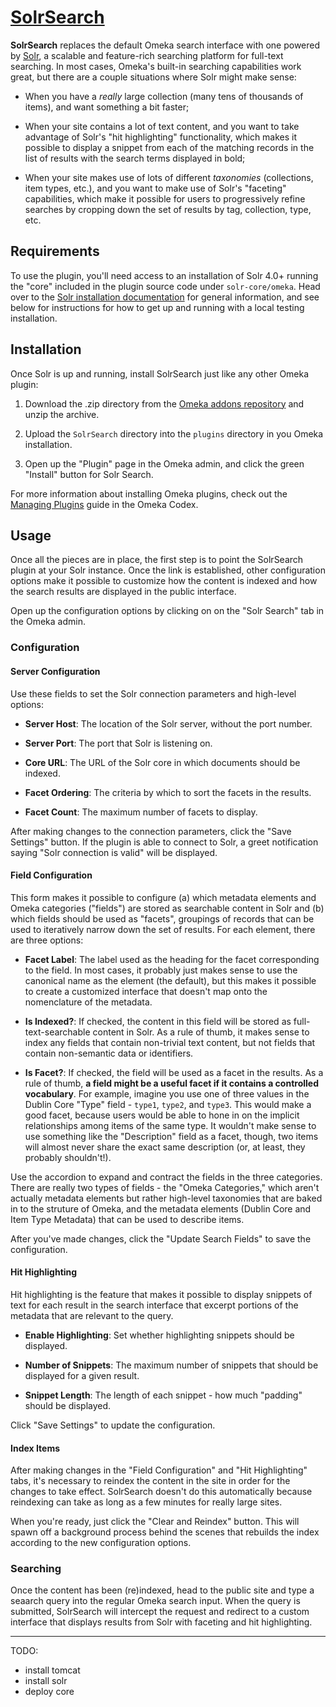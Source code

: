 # [SolrSearch][plugin]

**SolrSearch** replaces the default Omeka search interface with one powered by [Solr][solr], a scalable and feature-rich searching platform for full-text searching. In most cases, Omeka's built-in searching capabilities work great, but there are a couple situations where Solr might make sense:

  - When you have a _really_ large collection (many tens of thousands of items), and want something a bit faster;

  - When your site contains a lot of text content, and you want to take advantage of Solr's "hit highlighting" functionality, which makes it possible to display a snippet from each of the matching records in the list of results with the search terms displayed in bold;

  - When your site makes use of lots of different _taxonomies_ (collections, item types, etc.), and you want to make use of Solr's "faceting" capabilities, which make it possible for users to progressively refine searches by cropping down the set of results by tag, collection, type, etc.

## Requirements

To use the plugin, you'll need access to an installation of Solr 4.0+ running the "core" included in the plugin source code under `solr-core/omeka`. Head over to the [Solr installation documentation][solr-install] for general information, and see below for instructions for how to get up and running with a local testing installation.

## Installation

Once Solr is up and running, install SolrSearch just like any other Omeka plugin:

  1. Download the .zip directory from the [Omeka addons repository][plugin] and unzip the archive.

  2. Upload the `SolrSearch` directory into the `plugins` directory in you Omeka installation.

  3. Open up the "Plugin" page in the Omeka admin, and click the green "Install" button for Solr Search.

For more information about installing Omeka plugins, check out the [Managing Plugins][managing-plugins] guide in the Omeka Codex.

## Usage

Once all the pieces are in place, the first step is to point the SolrSearch plugin at your Solr instance. Once the link is established, other configuration options make it possible to customize how the content is indexed and how the search results are displayed in the public interface.

Open up the configuration options by clicking on on the "Solr Search" tab in the Omeka admin.

### Configuration

#### Server Configuration

Use these fields to set the Solr connection parameters and high-level options:

  - **Server Host**: The location of the Solr server, without the port number.

  - **Server Port**: The port that Solr is listening on.

  - **Core URL**: The URL of the Solr core in which documents should be indexed.

  - **Facet Ordering**: The criteria by which to sort the facets in the results.

  - **Facet Count**: The maximum number of facets to display.

After making changes to the connection parameters, click the "Save Settings" button. If the plugin is able to connect to Solr, a greet notification saying "Solr connection is valid" will be displayed.

#### Field Configuration

This form makes it possible to configure (a) which metadata elements and Omeka categories ("fields") are stored as searchable content in Solr and (b) which fields should be used as "facets", groupings of records that can be used to iteratively narrow down the set of results. For each element, there are three options:

  - **Facet Label**: The label used as the heading for the facet corresponding to the field. In most cases, it probably just makes sense to use the canonical name as the element (the default), but this makes it possible to create a customized interface that doesn't map onto the nomenclature of the metadata.

  - **Is Indexed?**: If checked, the content in this field will be stored as full-text-searchable content in Solr. As a rule of thumb, it makes sense to index any fields that contain non-trivial text content, but not fields that contain non-semantic data or identifiers.

  - **Is Facet?**: If checked, the field will be used as a facet in the results. As a rule of thumb, **a field might be a useful facet if it contains a controlled vocabulary**. For example, imagine you use one of three values in the Dublin Core "Type" field - `type1`, `type2`, and `type3`. This would make a good facet, because users would be able to hone in on the implicit relationships among items of the same type. It wouldn't make sense to use something like the "Description" field as a facet, though, two items will almost never share the exact same description (or, at least, they probably shouldn't!).

Use the accordion to expand and contract the fields in the three categories. There are really two types of fields - the "Omeka Categories," which aren't actually metadata elements but rather high-level taxonomies that are baked in to the struture of Omeka, and the metadata elements (Dublin Core and Item Type Metadata) that can be used to describe items.

After you've made changes, click the "Update Search Fields" to save the configuration.

#### Hit Highlighting

Hit highlighting is the feature that makes it possible to display snippets of text for each result in the search interface that excerpt portions of the metadata that are relevant to the query.

  - **Enable Highlighting**: Set whether highlighting snippets should be displayed.

  - **Number of Snippets**: The maximum number of snippets that should be displayed for a given result.

  - **Snippet Length**: The length of each snippet - how much "padding" should be displayed.

Click "Save Settings" to update the configuration.

#### Index Items

After making changes in the "Field Configuration" and "Hit Highlighting" tabs, it's necessary to reindex the content in the site in order for the changes to take effect. SolrSearch doesn't do this automatically because reindexing can take as long as a few minutes for really large sites.

When you're ready, just click the "Clear and Reindex" button. This will spawn off a background process behind the scenes that rebuilds the index according to the new configuration options.

### Searching

Once the content has been (re)indexed, head to the public site and type a seaarch query into the regular Omeka search input. When the query is submitted, SolrSearch will intercept the request and redirect to a custom interface that displays results from Solr with faceting and hit highlighting.

---

TODO:
  - install tomcat
  - install solr
  - deploy core

[plugin]: http://omeka.org/add-ons/plugins/SolrSearch/
[solr]: http://lucene.apache.org/solr
[solr-install]: https://wiki.apache.org/solr/SolrInstall 
[managing-plugins]: https://omeka.org/codex/Managing_Plugins
[homebrew]: http://mxcl.github.com/homebrew/
[node]: http://nodejs.org/
[gems]: http://rubygems.org/
[bundler]: http://gembundler.com/
[rvm]: http://beginrescueend.com/
[multicore]: http://wiki.apache.org/solr/CoreAdmin
[rvm]: https://rvm.io/

